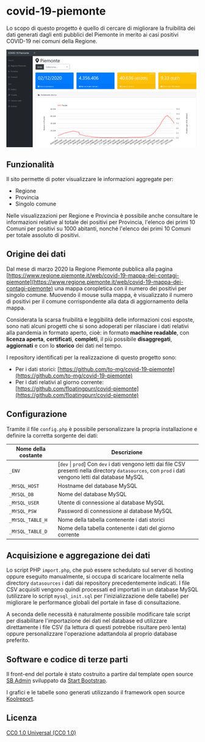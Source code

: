 # covid-19-piemonte

Lo scopo di questo progetto è quello di cercare di migliorare la fruibilità dei dati generati dagli enti pubblici del Piemonte in merito ai casi positivi COVID-19 nei comuni della Regione.

![Dashboard](dashboard_1.png)

## Funzionalità

Il sito permette di poter visualizzare le informazioni aggregate per:

- Regione
- Provincia
- Singolo comune

Nelle visualizzazioni per Regione e Provincia è possibile anche consultare le informazioni relative al totale dei positivi per Provincia, l'elenco dei primi 10 Comuni per positivi su 1000 abitanti, nonché l'elenco dei primi 10 Comuni per totale assoluto di positivi.

## Origine dei dati

Dal mese di marzo 2020 la Regione Piemonte pubblica alla pagina [https://www.regione.piemonte.it/web/covid-19-mappa-dei-contagi-piemonte](https://www.regione.piemonte.it/web/covid-19-mappa-dei-contagi-piemonte) una mappa coropletica con il numero dei positivi per singolo comune. Muovendo il mouse sulla mappa, è visualizzato il numero di positivi per il comune corrispondente alla data di aggiornamento della mappa.

Considerata la scarsa fruibilità e leggibilità delle informazioni così esposte, sono nati alcuni progetti che si sono adoperati per rilasciare i dati relativi alla pandemia in formato aperto, cioè: in formato **machine readable**, con **licenza aperta**, **certificati**, **completi**, il più possibile **disaggregati**, **aggiornati** e con lo **storico** dei dati nel tempo.

I repository identificati per la realizzazione di questo progetto sono:

- Per i dati storici: [https://github.com/to-mg/covid-19-piemonte](https://github.com/to-mg/covid-19-piemonte)
- Per i dati relativi al giorno corrente: [https://github.com/floatingpurr/covid-piemonte](https://github.com/floatingpurr/covid-piemonte)

## Configurazione

Tramite il file `config.php` è possibile personalizzare la propria installazione e definire la corretta sorgente dei dati:

|Nome della costante|Descrizione|
|------|-------|
|`_ENV`|[`dev` \| `prod`] Con `dev` i dati vengono letti dai file CSV presenti nella directory `datasources`, con `prod` i dati vengono letti dal database MySQL|
|`_MYSQL_HOST`|Hostname del database MySQL|
|`_MYSQL_DB`|Nome del database MySQL|
|`_MYSQL_USER`|Utente di connessione al database MySQL|
|`_MYSQL_PSW`|Password di connessione al database MySQL|
|`_MYSQL_TABLE_H`|Nome della tabella contenente i dati storici|
|`_MYSQL_TABLE_D`|Nome della tabella contenente i dati del giorno corrente|

## Acquisizione e aggregazione dei dati

Lo script PHP `import.php`, che può essere schedulato sul server di hosting oppure eseguito manualmente, si occupa di scaricare localmente nella directory `datasources` i dati dai repository precedentemente indicati. I file CSV acquisiti vengono quindi processati ed importati in un database MySQL (utilizzare lo script `mysql_init.sql` per l'inizializzazione delle tabelle) per migliorare le performance globali del portale in fase di consultazione.

A seconda delle necessità è naturalmente possibile modificare tale script per disabilitare l'importazione dei dati nel database ed utilizzare direttamente i file CSV (la lettura di questi potrebbe risultare però lenta) oppure personalizzare l'operazione adattandola al proprio database preferito.

## Software e codice di terze parti

Il front-end del portale è stato costruito a partire dal template open source [SB Admin](https://github.com/startbootstrap/startbootstrap-sb-admin) sviluppato da [Start Bootstrap](https://startbootstrap.com/).

I grafici e le tabelle sono generati utilizzando il framework open source [Koolreport](https://www.koolreport.com/).

## Licenza

[CC0 1.0 Universal (CC0 1.0)](https://creativecommons.org/publicdomain/zero/1.0/)
